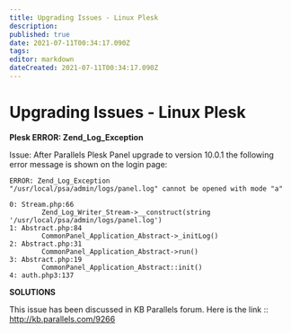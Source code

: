 ```yaml
---
title: Upgrading Issues - Linux Plesk
description: 
published: true
date: 2021-07-11T00:34:17.090Z
tags: 
editor: markdown
dateCreated: 2021-07-11T00:34:17.090Z
---
```


# Upgrading Issues - Linux Plesk

**Plesk ERROR: Zend_Log_Exception**

Issue: After Parallels Plesk Panel upgrade to version 10.0.1 the following error message is shown on the login page:

```
ERROR: Zend_Log_Exception
"/usr/local/psa/admin/logs/panel.log" cannot be opened with mode "a"

0: Stream.php:66
        Zend_Log_Writer_Stream->__construct(string '/usr/local/psa/admin/logs/panel.log')
1: Abstract.php:84
        CommonPanel_Application_Abstract->_initLog()
2: Abstract.php:31
        CommonPanel_Application_Abstract->run()
3: Abstract.php:19
        CommonPanel_Application_Abstract::init()
4: auth.php3:137
```

**SOLUTIONS**

This issue has been discussed in KB Parallels forum. Here is the link :: http://kb.parallels.com/9266

